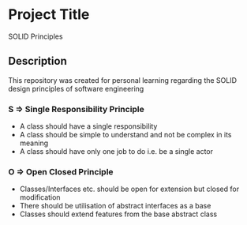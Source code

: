 # Project Title

SOLID Principles

## Description

This repository was created for personal learning regarding the SOLID design principles of software engineering

### S => Single Responsibility Principle

* A class should have a single responsibility
* A class should be simple to understand and not be complex in its meaning
* A class should have only one job to do i.e. be a single actor

### O => Open Closed Principle

* Classes/Interfaces etc. should be open for extension but closed for modification
* There should be utilisation of abstract interfaces as a base
* Classes should extend features from the base abstract class

